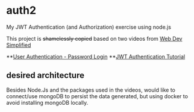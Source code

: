# auth2
My JWT Authentication (and Authorization) exercise using node.js

This project is ~~shamelessly copied~~ based on two videos from [Web Dev Simplified](https://www.youtube.com/c/WebDevSimplified)

**[User Authentication - Password Login](https://www.youtube.com/watch?v=Ud5xKCYQTjM)
**[JWT Authentication Tutorial](https://www.youtube.com/watch?v=mbsmsi7l3r4)

## desired architecture

Besides Node.Js and the packages used in the videos, would like to connect/use mongoDB to persist the data generated, but using docker to avoid installing mongoDB locally.
